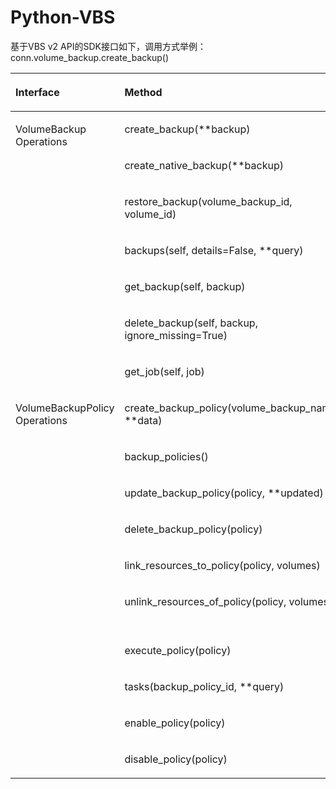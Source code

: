 # Python-VBS<a name="ZH-CN_TOPIC_0072142414"></a>

基于VBS v2 API的SDK接口如下，调用方式举例：conn.volume\_backup.create\_backup\(\)

<a name="table65847680"></a>
<table><thead align="left"><tr id="row38664423"><th class="cellrowborder" valign="top" width="26.777322267773222%" id="mcps1.1.4.1.1"><p id="p44810590"><a name="p44810590"></a><a name="p44810590"></a>Interface</p>
</th>
<th class="cellrowborder" valign="top" width="34.916508349165085%" id="mcps1.1.4.1.2"><p id="p5779136"><a name="p5779136"></a><a name="p5779136"></a>Method</p>
</th>
<th class="cellrowborder" valign="top" width="38.30616938306169%" id="mcps1.1.4.1.3"><p id="p65456887"><a name="p65456887"></a><a name="p65456887"></a>API</p>
</th>
</tr>
</thead>
<tbody><tr id="row407659"><td class="cellrowborder" rowspan="7" valign="top" width="26.777322267773222%" headers="mcps1.1.4.1.1 "><p id="p33020419"><a name="p33020419"></a><a name="p33020419"></a>VolumeBackup Operations</p>
</td>
<td class="cellrowborder" valign="top" width="34.916508349165085%" headers="mcps1.1.4.1.2 "><p id="p47787559181531"><a name="p47787559181531"></a><a name="p47787559181531"></a>create_backup(**backup)</p>
</td>
<td class="cellrowborder" valign="top" width="38.30616938306169%" headers="mcps1.1.4.1.3 "><p id="p59972191181539"><a name="p59972191181539"></a><a name="p59972191181539"></a>POST /v2/{project_id}/cloudbackups</p>
</td>
</tr>
<tr id="row41825741"><td class="cellrowborder" valign="top" headers="mcps1.1.4.1.1 "><p id="p7630392181531"><a name="p7630392181531"></a><a name="p7630392181531"></a>create_native_backup(**backup)</p>
</td>
<td class="cellrowborder" valign="top" headers="mcps1.1.4.1.2 "><p id="p31857357181539"><a name="p31857357181539"></a><a name="p31857357181539"></a>Post /v2/{project_id}/backups</p>
</td>
</tr>
<tr id="row27781335"><td class="cellrowborder" valign="top" headers="mcps1.1.4.1.1 "><p id="p59629342181531"><a name="p59629342181531"></a><a name="p59629342181531"></a>restore_backup(volume_backup_id, volume_id)</p>
</td>
<td class="cellrowborder" valign="top" headers="mcps1.1.4.1.2 "><p id="p4346561181539"><a name="p4346561181539"></a><a name="p4346561181539"></a>POST/v2/{project_id}/cloudbackups/{backup_id}/restore</p>
</td>
</tr>
<tr id="row3579130717415"><td class="cellrowborder" valign="top" headers="mcps1.1.4.1.1 "><p id="p938430181531"><a name="p938430181531"></a><a name="p938430181531"></a>backups(self, details=False, **query)</p>
</td>
<td class="cellrowborder" valign="top" headers="mcps1.1.4.1.2 "><p id="p53634862181539"><a name="p53634862181539"></a><a name="p53634862181539"></a>GET /v2/{project_id}/backups</p>
</td>
</tr>
<tr id="row3043936917418"><td class="cellrowborder" valign="top" headers="mcps1.1.4.1.1 "><p id="p1433654612614"><a name="p1433654612614"></a><a name="p1433654612614"></a>get_backup(self, backup)</p>
</td>
<td class="cellrowborder" valign="top" headers="mcps1.1.4.1.2 "><p id="p42456086181539"><a name="p42456086181539"></a><a name="p42456086181539"></a>GET /v2/{project_id}/backups/{backup_id}</p>
</td>
</tr>
<tr id="row16105474174112"><td class="cellrowborder" valign="top" headers="mcps1.1.4.1.1 "><p id="p34658687181531"><a name="p34658687181531"></a><a name="p34658687181531"></a>delete_backup(self, backup, ignore_missing=True)</p>
</td>
<td class="cellrowborder" valign="top" headers="mcps1.1.4.1.2 "><p id="p13300960181539"><a name="p13300960181539"></a><a name="p13300960181539"></a>DELETE /v2/{project_id}/backups/{backup_id}</p>
</td>
</tr>
<tr id="row34707136174115"><td class="cellrowborder" valign="top" headers="mcps1.1.4.1.1 "><p id="p192517352713"><a name="p192517352713"></a><a name="p192517352713"></a>get_job(self, job)</p>
</td>
<td class="cellrowborder" valign="top" headers="mcps1.1.4.1.2 "><p id="p32724120181539"><a name="p32724120181539"></a><a name="p32724120181539"></a>GET /v1/{project_id}/jobs/{job_id}</p>
</td>
</tr>
<tr id="row51034272"><td class="cellrowborder" rowspan="10" valign="top" width="26.777322267773222%" headers="mcps1.1.4.1.1 "><p id="p28225828181320"><a name="p28225828181320"></a><a name="p28225828181320"></a>VolumeBackupPolicy Operations</p>
</td>
<td class="cellrowborder" valign="top" width="34.916508349165085%" headers="mcps1.1.4.1.2 "><p id="p56301706181551"><a name="p56301706181551"></a><a name="p56301706181551"></a>create_backup_policy(volume_backup_name, **data)</p>
</td>
<td class="cellrowborder" valign="top" width="38.30616938306169%" headers="mcps1.1.4.1.3 "><p id="p3030129418161"><a name="p3030129418161"></a><a name="p3030129418161"></a>POST /v2/{project_id}/backuppolicy</p>
</td>
</tr>
<tr id="row5122214"><td class="cellrowborder" valign="top" headers="mcps1.1.4.1.1 "><p id="p40428352181551"><a name="p40428352181551"></a><a name="p40428352181551"></a>backup_policies()</p>
</td>
<td class="cellrowborder" valign="top" headers="mcps1.1.4.1.2 "><p id="p1082760618161"><a name="p1082760618161"></a><a name="p1082760618161"></a>GET /v2/{project_id}/backuppolicy</p>
</td>
</tr>
<tr id="row1986696"><td class="cellrowborder" valign="top" headers="mcps1.1.4.1.1 "><p id="p11477564181551"><a name="p11477564181551"></a><a name="p11477564181551"></a>update_backup_policy(policy, **updated)</p>
</td>
<td class="cellrowborder" valign="top" headers="mcps1.1.4.1.2 "><p id="p4158825618161"><a name="p4158825618161"></a><a name="p4158825618161"></a>PUT /v2/{project_id}/backuppolicy/{policy_id}</p>
</td>
</tr>
<tr id="row3918391418131"><td class="cellrowborder" valign="top" headers="mcps1.1.4.1.1 "><p id="p45645032181551"><a name="p45645032181551"></a><a name="p45645032181551"></a>delete_backup_policy(policy)</p>
</td>
<td class="cellrowborder" valign="top" headers="mcps1.1.4.1.2 "><p id="p5174165618161"><a name="p5174165618161"></a><a name="p5174165618161"></a>DELETE /v2/{project_id}/backuppolicy/{policy_id}</p>
</td>
</tr>
<tr id="row2963296618134"><td class="cellrowborder" valign="top" headers="mcps1.1.4.1.1 "><p id="p56341241181551"><a name="p56341241181551"></a><a name="p56341241181551"></a>link_resources_to_policy(policy, volumes)</p>
</td>
<td class="cellrowborder" valign="top" headers="mcps1.1.4.1.2 "><p id="p448583918161"><a name="p448583918161"></a><a name="p448583918161"></a>POST /v2/{project_id}/backuppolicyresources</p>
</td>
</tr>
<tr id="row928682118137"><td class="cellrowborder" valign="top" headers="mcps1.1.4.1.1 "><p id="p2140457181551"><a name="p2140457181551"></a><a name="p2140457181551"></a>unlink_resources_of_policy(policy, volumes)</p>
</td>
<td class="cellrowborder" valign="top" headers="mcps1.1.4.1.2 "><p id="p4895165018161"><a name="p4895165018161"></a><a name="p4895165018161"></a>POST /v2/{project_id}/backuppolicyresources/{policy_id}/deleted_resources</p>
</td>
</tr>
<tr id="row4080558918139"><td class="cellrowborder" valign="top" headers="mcps1.1.4.1.1 "><p id="p16889851181551"><a name="p16889851181551"></a><a name="p16889851181551"></a>execute_policy(policy)</p>
</td>
<td class="cellrowborder" valign="top" headers="mcps1.1.4.1.2 "><p id="p5094622618161"><a name="p5094622618161"></a><a name="p5094622618161"></a>POST /v2/{project_id}/backuppolicy/{policy_id}/action</p>
</td>
</tr>
<tr id="row58618560181312"><td class="cellrowborder" valign="top" headers="mcps1.1.4.1.1 "><p id="p31779963181551"><a name="p31779963181551"></a><a name="p31779963181551"></a>tasks(backup_policy_id, **query)</p>
</td>
<td class="cellrowborder" valign="top" headers="mcps1.1.4.1.2 "><p id="p2859761218161"><a name="p2859761218161"></a><a name="p2859761218161"></a>GET /v2/{project_id}/backuppolicy/{policy_id}/backuptasks</p>
</td>
</tr>
<tr id="row28367869181318"><td class="cellrowborder" valign="top" headers="mcps1.1.4.1.1 "><p id="p15035130181551"><a name="p15035130181551"></a><a name="p15035130181551"></a>enable_policy(policy)</p>
</td>
<td class="cellrowborder" valign="top" headers="mcps1.1.4.1.2 "><p id="p4391181018161"><a name="p4391181018161"></a><a name="p4391181018161"></a>PUT /v2/{project_id}/backuppolicy/{policy_id}</p>
</td>
</tr>
<tr id="row38459673181320"><td class="cellrowborder" valign="top" headers="mcps1.1.4.1.1 "><p id="p21865429181551"><a name="p21865429181551"></a><a name="p21865429181551"></a>disable_policy(policy)</p>
</td>
<td class="cellrowborder" valign="top" headers="mcps1.1.4.1.2 "><p id="p78180718161"><a name="p78180718161"></a><a name="p78180718161"></a>PUT /v2/{project_id}/backuppolicy/{policy_id}</p>
</td>
</tr>
</tbody>
</table>

